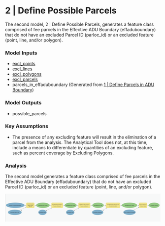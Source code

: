 # 2 | Define Possible Parcels

The second model, 2 | Define Possible Parcels, generates a feature class comprised of fee parcels in the Effective ADU Boundary (effaduboundary) that do not have an excluded Parcel ID (parloc\_id) or an excluded feature (point, line, and/or polygon).

### Model Inputs

* [excl\_points](../analysis-preparation/spatial-inputs/2.-parcel-level-exclusions/2-2.-excluding-points.md)
* [excl\_lines](../analysis-preparation/spatial-inputs/2.-parcel-level-exclusions/2-3.-excluding-lines.md)
* [excl\_polygons](../analysis-preparation/spatial-inputs/2.-parcel-level-exclusions/2-4.-excluding-polygons.md)
* [excl\_parcels](../analysis-preparation/spatial-inputs/2.-parcel-level-exclusions/2-1.-excluded-parcel-ids.md)
* parcels\_in\_effaduboundary (Generated from [1 | Define Parcels in ADU Boundary](../analysis-overview/page-1.md))

### Model Outputs

* possible\_parcels

### Key Assumptions

* The presence of any excluding feature will result in the elimination of a parcel from the analysis. The Analytical Tool does not, at this time, include a means to differentiate by quantities of an excluding feature, such as percent coverage by Excluding Polygons.

### Analysis

The second model generates a feature class comprised of fee parcels in the Effective ADU Boundary (effaduboundary) that do not have an excluded Parcel ID (parloc\_id) or an excluded feature (point, line, and/or polygon).

![Screenshot of Model 2 | Define Possible Parcels. Click to expand.](../.gitbook/assets/Model2.png)



